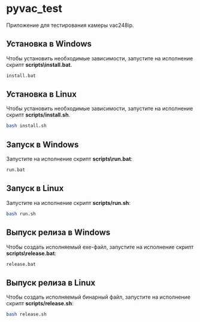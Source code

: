 # pyvac_test
Приложение для тестирования камеры vac248ip.

## Установка в Windows

Чтобы установить необходимые зависимости, запустите на исполнение скрипт **scripts\install.bat**.

```bash
install.bat
```

## Установка в Linux

Чтобы установить необходимые зависимости, запустите на исполнение скрипт **scripts/install.sh**.

```bash
bash install.sh
```

## Запуск в Windows

Запустите на исполнение скрипт **scripts\run.bat**:

```bash
run.bat
```

## Запуск в Linux

Запустите на исполнение скрипт **scripts/run.sh**:

```bash
bash run.sh
```

## Выпуск релиза в Windows

Чтобы создать исполняемый exe-файл, запустите на исполнение скрипт **scripts\release.bat**:

```bash
release.bat
```

## Выпуск релиза в Linux

Чтобы создать исполняемый бинарный файл, запустите на исполнение скрипт **scripts/release.sh**:

```bash
bash release.sh
```

